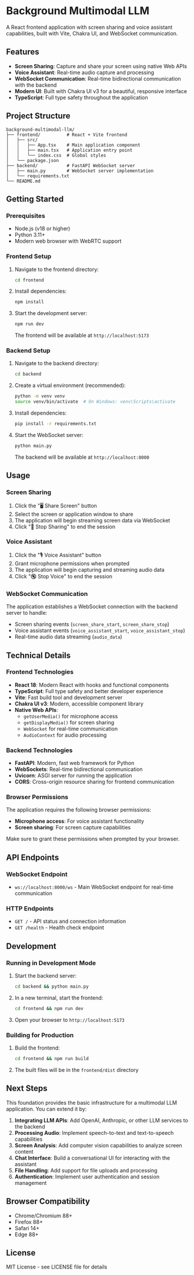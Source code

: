 # Background Multimodal LLM

A React frontend application with screen sharing and voice assistant capabilities, built with Vite, Chakra UI, and WebSocket communication.

## Features

- **Screen Sharing**: Capture and share your screen using native Web APIs
- **Voice Assistant**: Real-time audio capture and processing
- **WebSocket Communication**: Real-time bidirectional communication with the backend
- **Modern UI**: Built with Chakra UI v3 for a beautiful, responsive interface
- **TypeScript**: Full type safety throughout the application

## Project Structure

```
background-multimodal-llm/
├── frontend/          # React + Vite frontend
│   ├── src/
│   │   ├── App.tsx    # Main application component
│   │   ├── main.tsx   # Application entry point
│   │   └── index.css  # Global styles
│   └── package.json
├── backend/           # FastAPI WebSocket server
│   ├── main.py        # WebSocket server implementation
│   └── requirements.txt
└── README.md
```

## Getting Started

### Prerequisites

- Node.js (v18 or higher)
- Python 3.11+
- Modern web browser with WebRTC support

### Frontend Setup

1. Navigate to the frontend directory:
   ```bash
   cd frontend
   ```

2. Install dependencies:
   ```bash
   npm install
   ```

3. Start the development server:
   ```bash
   npm run dev
   ```

   The frontend will be available at `http://localhost:5173`

### Backend Setup

1. Navigate to the backend directory:
   ```bash
   cd backend
   ```

2. Create a virtual environment (recommended):
   ```bash
   python -m venv venv
   source venv/bin/activate  # On Windows: venv\Scripts\activate
   ```

3. Install dependencies:
   ```bash
   pip install -r requirements.txt
   ```

4. Start the WebSocket server:
   ```bash
   python main.py
   ```

   The backend will be available at `http://localhost:8000`

## Usage

### Screen Sharing

1. Click the "🖥️ Share Screen" button
2. Select the screen or application window to share
3. The application will begin streaming screen data via WebSocket
4. Click "🛑 Stop Sharing" to end the session

### Voice Assistant

1. Click the "🎙️ Voice Assistant" button
2. Grant microphone permissions when prompted
3. The application will begin capturing and streaming audio data
4. Click "🔇 Stop Voice" to end the session

### WebSocket Communication

The application establishes a WebSocket connection with the backend server to handle:

- Screen sharing events (`screen_share_start`, `screen_share_stop`)
- Voice assistant events (`voice_assistant_start`, `voice_assistant_stop`)
- Real-time audio data streaming (`audio_data`)

## Technical Details

### Frontend Technologies

- **React 18**: Modern React with hooks and functional components
- **TypeScript**: Full type safety and better developer experience
- **Vite**: Fast build tool and development server
- **Chakra UI v3**: Modern, accessible component library
- **Native Web APIs**: 
  - `getUserMedia()` for microphone access
  - `getDisplayMedia()` for screen sharing
  - `WebSocket` for real-time communication
  - `AudioContext` for audio processing

### Backend Technologies

- **FastAPI**: Modern, fast web framework for Python
- **WebSockets**: Real-time bidirectional communication
- **Uvicorn**: ASGI server for running the application
- **CORS**: Cross-origin resource sharing for frontend communication

### Browser Permissions

The application requires the following browser permissions:

- **Microphone access**: For voice assistant functionality
- **Screen sharing**: For screen capture capabilities

Make sure to grant these permissions when prompted by your browser.

## API Endpoints

### WebSocket Endpoint

- `ws://localhost:8000/ws` - Main WebSocket endpoint for real-time communication

### HTTP Endpoints

- `GET /` - API status and connection information
- `GET /health` - Health check endpoint

## Development

### Running in Development Mode

1. Start the backend server:
   ```bash
   cd backend && python main.py
   ```

2. In a new terminal, start the frontend:
   ```bash
   cd frontend && npm run dev
   ```

3. Open your browser to `http://localhost:5173`

### Building for Production

1. Build the frontend:
   ```bash
   cd frontend && npm run build
   ```

2. The built files will be in the `frontend/dist` directory

## Next Steps

This foundation provides the basic infrastructure for a multimodal LLM application. You can extend it by:

1. **Integrating LLM APIs**: Add OpenAI, Anthropic, or other LLM services to the backend
2. **Processing Audio**: Implement speech-to-text and text-to-speech capabilities
3. **Screen Analysis**: Add computer vision capabilities to analyze screen content
4. **Chat Interface**: Build a conversational UI for interacting with the assistant
5. **File Handling**: Add support for file uploads and processing
6. **Authentication**: Implement user authentication and session management

## Browser Compatibility

- Chrome/Chromium 88+
- Firefox 88+
- Safari 14+
- Edge 88+

## License

MIT License - see LICENSE file for details
